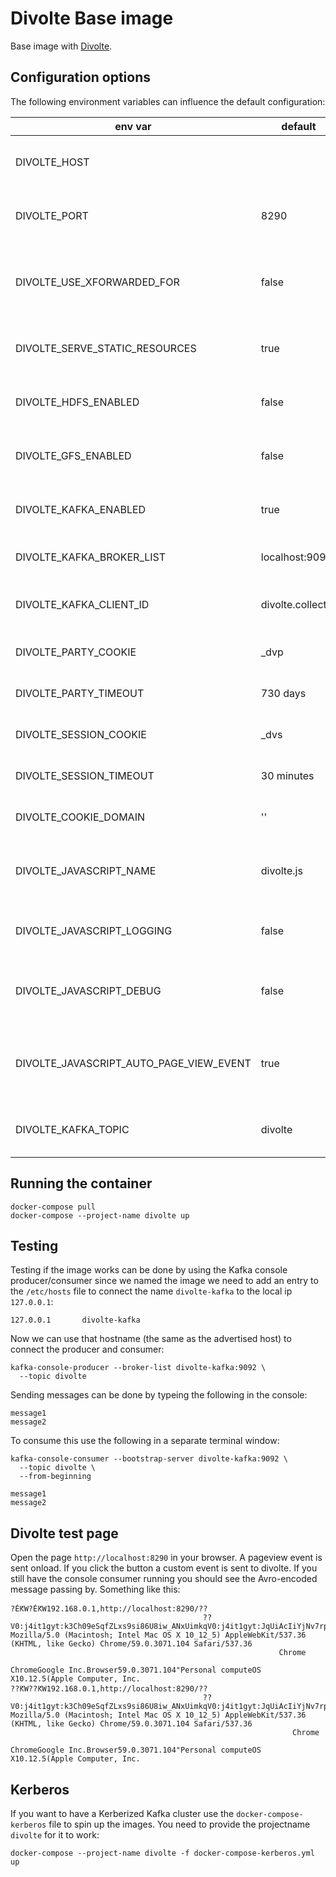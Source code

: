 # Divolte Base image

Base image with [Divolte](http://divolte.io).

## Configuration options

The following environment variables can influence the default configuration:

|env var|default|options|description|
| --- | --- | --- | --- |
| DIVOLTE_HOST |  |  | Hostname the application binds on |
| DIVOLTE_PORT  | 8290 |  | The port the application runs on |
| DIVOLTE_USE_XFORWARDED_FOR | false | true, false | Whether to trust the X-Forwarded-For header HTTP header |
| DIVOLTE_SERVE_STATIC_RESOURCES | true | true, false | Serve the static testing page |
| DIVOLTE_HDFS_ENABLED | false | true, false | Write events in avro format to HDFS |
| DIVOLTE_GFS_ENABLED | false | true, false | Write events in avro format to GFS |
| DIVOLTE_KAFKA_ENABLED | true | true, false | Write events in avro format to Kafka |
| DIVOLTE_KAFKA_BROKER_LIST | localhost:9092 |  | The Kafka bootstrap server list |
| DIVOLTE_KAFKA_CLIENT_ID | divolte.collector |   | The Kafka client id for the producer |
| DIVOLTE_PARTY_COOKIE | \_dvp |   | Name of the party cookie |
| DIVOLTE_PARTY_TIMEOUT | 730 days |   | Validity of the party cookie |
| DIVOLTE_SESSION_COOKIE | \_dvs |   | Name of the session cookie |
| DIVOLTE_SESSION_TIMEOUT | 30 minutes |   | Validity of the session cookie |
| DIVOLTE_COOKIE_DOMAIN | '' |  | The cookie domain for the cookies |
| DIVOLTE_JAVASCRIPT_NAME | divolte.js |   | Name of the js file to include in the web application |
| DIVOLTE_JAVASCRIPT_LOGGING | false | true, false | Enable javascript logging in the console |
| DIVOLTE_JAVASCRIPT_DEBUG | false | true, false | Enable javascript debug logging in the console  |
| DIVOLTE_JAVASCRIPT_AUTO_PAGE_VIEW_EVENT | true | true, false | Generate the default page view event on loading the js library |
| DIVOLTE_KAFKA_TOPIC | divolte |  | The topic where the events are published |

## Running the container
```
docker-compose pull
docker-compose --project-name divolte up
```

## Testing

Testing if the image works can be done by using the Kafka console producer/consumer
since we named the image we need to add an entry to the `/etc/hosts` file to connect the name `divolte-kafka` to the local ip `127.0.0.1`:

```
127.0.0.1       divolte-kafka
```

Now we can use that hostname (the same as the advertised host) to connect the producer and consumer:

```
kafka-console-producer --broker-list divolte-kafka:9092 \
  --topic divolte
```

Sending messages can be done by typeing the following in the console:
```
message1
message2
```

To consume this use the following in a separate terminal window:
```
kafka-console-consumer --bootstrap-server divolte-kafka:9092 \
  --topic divolte \
  --from-beginning

message1
message2
```

## Divolte test page

Open the page `http://localhost:8290` in your browser. A pageview event is sent onload. If you click the button a custom event is sent to divolte.
If you still have the console consumer running you should see the Avro-encoded message passing by. Something like this:

```
?ĖԞW?ĖԞW192.168.0.1,http://localhost:8290/??
                                           ??V0:j4it1gyt:k3Ch09eSqfZLxs9si86U8iw_ANxUimkqV0:j4it1gyt:JqUiAcIiYjNv7rpK4GvjUR0a1bxgA4LjD0:1npO4TIYAVmC6Tb2L4Edpf~32KmcMDGNpageView?Mozilla/5.0 (Macintosh; Intel Mac OS X 10_12_5) AppleWebKit/537.36 (KHTML, like Gecko) Chrome/59.0.3071.104 Safari/537.36
                                                            Chrome
                                                                  ChromeGoogle Inc.Browser59.0.3071.104"Personal computeOS X10.12.5(Apple Computer, Inc.
??ԞW??ԞW192.168.0.1,http://localhost:8290/??
                                           ??V0:j4it1gyt:k3Ch09eSqfZLxs9si86U8iw_ANxUimkqV0:j4it1gyt:JqUiAcIiYjNv7rpK4GvjUR0a1bxgA4LjD0:1npO4TIYAVmC6Tb2L4Edpf~32KmcMDGNbannerClick?Mozilla/5.0 (Macintosh; Intel Mac OS X 10_12_5) AppleWebKit/537.36 (KHTML, like Gecko) Chrome/59.0.3071.104 Safari/537.36
                                                               Chrome
                                                                     ChromeGoogle Inc.Browser59.0.3071.104"Personal computeOS X10.12.5(Apple Computer, Inc.
```

## Kerberos

If you want to have a Kerberized Kafka cluster use the `docker-compose-kerberos` file to spin up the images.
You need to provide the projectname `divolte` for it to work:

```
docker-compose --project-name divolte -f docker-compose-kerberos.yml up
```
